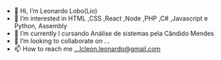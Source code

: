 - 👋 Hi, I’m Leonardo Lobo(Lio)
- 👀 I’m interested in HTML ,CSS ,React ,Node ,PHP ,C# ,Javascript e Python, Assembly
- 🌱 I’m currently l cursando Análise de sistemas pela Cândido Mendes
- 💞️ I’m looking to collaborate on ...
- 📫 How to reach me ...lcleon.leonardo@gmail.com

<!---
I'm Leonardo Lobo (Lio). Systems analysis study by Cândido Mendes University.
Passionate about technology, cinema and literature, but the biggest passion of all is called Noah, my bloved son.
--->

